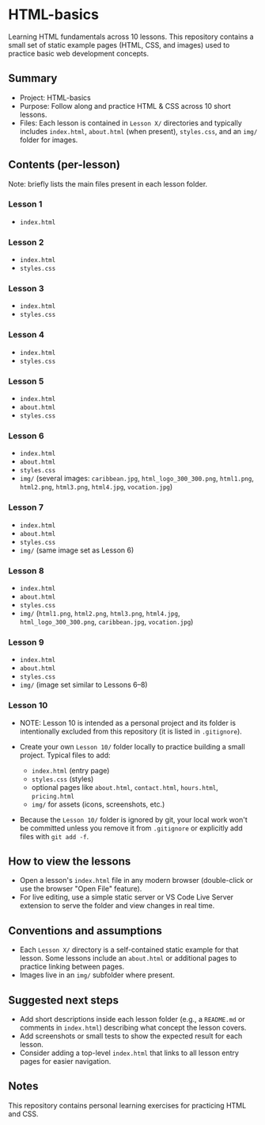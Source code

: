 # HTML-basics

Learning HTML fundamentals across 10 lessons. This repository contains a small set of static example pages (HTML, CSS, and images) used to practice basic web development concepts.

## Summary

- Project: HTML-basics
- Purpose: Follow along and practice HTML & CSS across 10 short lessons.
- Files: Each lesson is contained in `Lesson X/` directories and typically includes `index.html`, `about.html` (when present), `styles.css`, and an `img/` folder for images.

## Contents (per-lesson)

Note: briefly lists the main files present in each lesson folder.

### Lesson 1

- `index.html`

### Lesson 2

- `index.html`
- `styles.css`

### Lesson 3

- `index.html`
- `styles.css`

### Lesson 4

- `index.html`
- `styles.css`

### Lesson 5

- `index.html`
- `about.html`
- `styles.css`

### Lesson 6

- `index.html`
- `about.html`
- `styles.css`
- `img/` (several images: `caribbean.jpg`, `html_logo_300_300.png`, `html1.png`, `html2.png`, `html3.png`, `html4.jpg`, `vocation.jpg`)

### Lesson 7

- `index.html`
- `about.html`
- `styles.css`
- `img/` (same image set as Lesson 6)

### Lesson 8

- `index.html`
- `about.html`
- `styles.css`
- `img/` (`html1.png`, `html2.png`, `html3.png`, `html4.jpg`, `html_logo_300_300.png`, `caribbean.jpg`, `vocation.jpg`)

### Lesson 9

- `index.html`
- `about.html`
- `styles.css`
- `img/` (image set similar to Lessons 6–8)

### Lesson 10

- NOTE: Lesson 10 is intended as a personal project and its folder is intentionally excluded from this repository (it is listed in `.gitignore`).

- Create your own `Lesson 10/` folder locally to practice building a small project. Typical files to add:

  - `index.html` (entry page)
  - `styles.css` (styles)
  - optional pages like `about.html`, `contact.html`, `hours.html`, `pricing.html`
  - `img/` for assets (icons, screenshots, etc.)

- Because the `Lesson 10/` folder is ignored by git, your local work won't be committed unless you remove it from `.gitignore` or explicitly add files with `git add -f`.

## How to view the lessons

- Open a lesson's `index.html` file in any modern browser (double-click or use the browser "Open File" feature).
- For live editing, use a simple static server or VS Code Live Server extension to serve the folder and view changes in real time.

## Conventions and assumptions

- Each `Lesson X/` directory is a self-contained static example for that lesson. Some lessons include an `about.html` or additional pages to practice linking between pages.
- Images live in an `img/` subfolder where present.

## Suggested next steps

- Add short descriptions inside each lesson folder (e.g., a `README.md` or comments in `index.html`) describing what concept the lesson covers.
- Add screenshots or small tests to show the expected result for each lesson.
- Consider adding a top-level `index.html` that links to all lesson entry pages for easier navigation.

## Notes

This repository contains personal learning exercises for practicing HTML and CSS.
